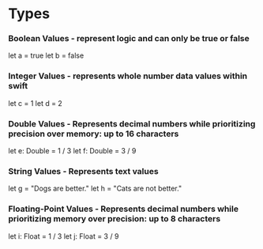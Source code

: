 # Types

### Boolean Values - represent logic and can only be true or false
let a = true
let b = false

### Integer Values - represents whole number data values within swift
let c = 1
let d = 2

### Double Values - Represents decimal numbers while prioritizing precision over memory: up to 16 characters
let e: Double = 1 / 3
let f: Double = 3 / 9

### String Values - Represents text values
let g = "Dogs are better."
let h = "Cats are not better."

### Floating-Point Values - Represents decimal numbers while prioritizing memory over precision: up to 8 characters
let i: Float = 1 / 3
let j: Float = 3 / 9
